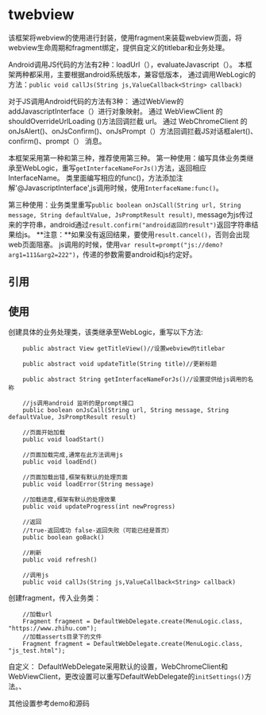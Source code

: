 # twebview

该框架将webview的使用进行封装，使用fragment来装载webview页面，将webview生命周期和fragment绑定，提供自定义的titlebar和业务处理。

Android调用JS代码的方法有2种：loadUrl（），evaluateJavascript（）。
本框架两种都采用，主要根据android系统版本，兼容低版本，
通过调用WebLogic的方法：`public void callJs(String js,ValueCallback<String> callback)`

对于JS调用Android代码的方法有3种：
通过WebView的addJavascriptInterface（）进行对象映射。
通过 WebViewClient 的shouldOverrideUrlLoading ()方法回调拦截 url。
通过 WebChromeClient 的onJsAlert()、onJsConfirm()、onJsPrompt（）方法回调拦截JS对话框alert()、confirm()、prompt（） 消息。

本框架采用第一种和第三种，推荐使用第三种。
第一种使用：编写具体业务类继承至WebLogic，重写`getInterfaceNameForJs()`方法，返回相应InterfaceName。
类里面编写相应的func()，方法添加注解'@JavascriptInterface',js调用时候，使用`InterfaceName:func()`。

第三种使用：业务类里重写`public boolean onJsCall(String url, String message, String defaultValue, JsPromptResult result)`,
message为js传过来的字符串，android通过`result.confirm("android返回的result")`返回字符串结果给js。
**注意：**如果没有返回结果，要使用`result.cancel()`，否则会出现web页面阻塞。
js调用的时候，使用`var result=prompt("js://demo?arg1=111&arg2=222")`，传递的参数需要android和js约定好。

## 引用

## 使用

创建具体的业务处理类，该类继承至WebLogic，重写以下方法:
```
    public abstract View getTitleView()//设置webview的titlebar

    public abstract void updateTitle(String title)//更新标题

    public abstract String getInterfaceNameForJs()//设置提供给js调用的名称

    //js调用android 监听的是prompt接口
    public boolean onJsCall(String url, String message, String defaultValue, JsPromptResult result)

    //页面开始加载
    public void loadStart()

    //页面加载完成,通常在此方法调用js
    public void loadEnd()

    //页面加载出错,框架有默认的处理页面
    public void loadError(String message)

    //加载进度,框架有默认的处理效果
    public void updateProgress(int newProgress)

    //返回
    //true-返回成功 false-返回失败（可能已经是首页）
    public boolean goBack()

    //刷新
    public void refresh()

    //调用js
    public void callJs(String js,ValueCallback<String> callback)

```

创建fragment，传入业务类：
```
    //加载url
    Fragment fragment = DefaultWebDelegate.create(MenuLogic.class, "https://www.zhihu.com");
    //加载asserts目录下的文件
    Fragment fragment = DefaultWebDelegate.create(MenuLogic.class, "js_test.html");
```

自定义：
DefaultWebDelegate采用默认的设置，WebChromeClient和WebViewClient，更改设置可以重写DefaultWebDelegate的`initSettings()`方法。、

其他设置参考demo和源码

